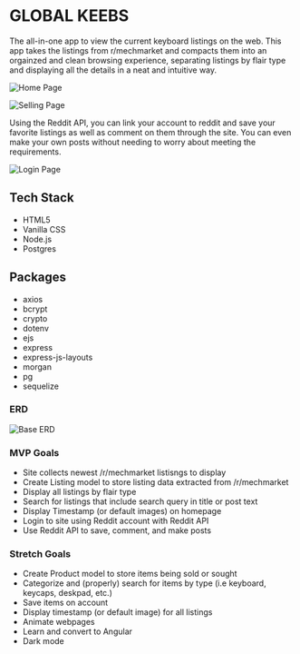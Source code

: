 # GLOBAL KEEBS
The all-in-one app to view the current keyboard listings on the web. This app takes the listings from r/mechmarket and compacts them into an orgainzed and clean browsing experience, separating listings by flair type and displaying all the details in a neat and intuitive way.

![Home Page](https://i.imgur.com/hqwwGBI.png "Home Page")

![Selling Page](https://i.imgur.com/31tuQ3o.png "Selling Page")

Using the Reddit API, you can link your account to reddit and save your favorite listings as well as comment on them through the site. You can even make your own posts without needing to worry about meeting the requirements.

![Login Page](https://i.imgur.com/37NIA6V.png "Login")

## Tech Stack
- HTML5
- Vanilla CSS
- Node.js
- Postgres

## Packages
- axios
- bcrypt
- crypto
- dotenv
- ejs
- express
- express-js-layouts
- morgan
- pg
- sequelize

### ERD
![Base ERD](https://i.imgur.com/K9IaAWC.png "Base ERD")

### MVP Goals
- Site collects newest /r/mechmarket listisngs to display
- Create Listing model to store listing data extracted from /r/mechmarket
- Display all listings by flair type
- Search for listings that include search query in title or post text
- Display Timestamp (or default images) on homepage
- Login to site using Reddit account with Reddit API 
- Use Reddit API to save, comment, and make posts

### Stretch Goals
- Create Product model to store items being sold or sought
- Categorize and (properly) search for items by type (i.e keyboard, keycaps, deskpad, etc.)
- Save items on account
- Display timestamp (or default image) for all listings
- Animate webpages
- Learn and convert to Angular
- Dark mode